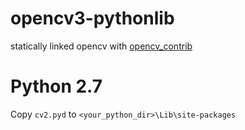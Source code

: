 # opencv3-pythonlib
statically linked opencv with [opencv_contrib](https://github.com/itseez/opencv_contrib)

# Python 2.7
Copy `cv2.pyd` to `<your_python_dir>\Lib\site-packages`
